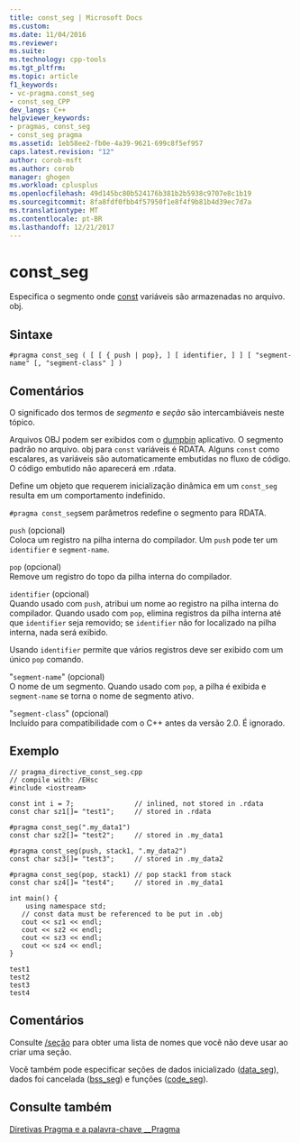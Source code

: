 ```yaml
---
title: const_seg | Microsoft Docs
ms.custom: 
ms.date: 11/04/2016
ms.reviewer: 
ms.suite: 
ms.technology: cpp-tools
ms.tgt_pltfrm: 
ms.topic: article
f1_keywords:
- vc-pragma.const_seg
- const_seg_CPP
dev_langs: C++
helpviewer_keywords:
- pragmas, const_seg
- const_seg pragma
ms.assetid: 1eb58ee2-fb0e-4a39-9621-699c8f5ef957
caps.latest.revision: "12"
author: corob-msft
ms.author: corob
manager: ghogen
ms.workload: cplusplus
ms.openlocfilehash: 49d145bc80b524176b381b2b5938c9707e8c1b19
ms.sourcegitcommit: 8fa8fdf0fbb4f57950f1e8f4f9b81b4d39ec7d7a
ms.translationtype: MT
ms.contentlocale: pt-BR
ms.lasthandoff: 12/21/2017
---
```

# <a name="constseg"></a>const_seg
Especifica o segmento onde [const](../cpp/const-cpp.md) variáveis são armazenadas no arquivo. obj.  
  
## <a name="syntax"></a>Sintaxe  
  
```  
#pragma const_seg ( [ [ { push | pop}, ] [ identifier, ] ] [ "segment-name" [, "segment-class" ] )  
```  
  
## <a name="remarks"></a>Comentários  
 O significado dos termos de *segmento* e *seção* são intercambiáveis neste tópico.  
  
 Arquivos OBJ podem ser exibidos com o [dumpbin](../build/reference/dumpbin-command-line.md) aplicativo. O segmento padrão no arquivo. obj para `const` variáveis é RDATA. Alguns `const` como escalares, as variáveis são automaticamente embutidas no fluxo de código. O código embutido não aparecerá em .rdata.  
  
 Define um objeto que requerem inicialização dinâmica em um `const_seg` resulta em um comportamento indefinido.  
  
 `#pragma const_seg`sem parâmetros redefine o segmento para RDATA.  
  
 `push` (opcional)  
 Coloca um registro na pilha interna do compilador. Um `push` pode ter um `identifier` e `segment-name`.  
  
 `pop` (opcional)  
 Remove um registro do topo da pilha interna do compilador.  
  
 `identifier` (opcional)  
 Quando usado com `push`, atribui um nome ao registro na pilha interna do compilador. Quando usado com `pop`, elimina registros da pilha interna até que `identifier` seja removido; se `identifier` não for localizado na pilha interna, nada será exibido.  
  
 Usando `identifier` permite que vários registros deve ser exibido com um único `pop` comando.  
  
 "`segment-name`" (opcional)  
 O nome de um segmento. Quando usado com `pop`, a pilha é exibida e `segment-name` se torna o nome de segmento ativo.  
  
 "`segment-class`" (opcional)  
 Incluído para compatibilidade com o C++ antes da versão 2.0. É ignorado.  
  
## <a name="example"></a>Exemplo  
  
```  
// pragma_directive_const_seg.cpp  
// compile with: /EHsc  
#include <iostream>  
  
const int i = 7;               // inlined, not stored in .rdata  
const char sz1[]= "test1";     // stored in .rdata  
  
#pragma const_seg(".my_data1")  
const char sz2[]= "test2";     // stored in .my_data1  
  
#pragma const_seg(push, stack1, ".my_data2")  
const char sz3[]= "test3";     // stored in .my_data2  
  
#pragma const_seg(pop, stack1) // pop stack1 from stack  
const char sz4[]= "test4";     // stored in .my_data1  
  
int main() {  
    using namespace std;  
   // const data must be referenced to be put in .obj  
   cout << sz1 << endl;  
   cout << sz2 << endl;  
   cout << sz3 << endl;  
   cout << sz4 << endl;  
}  
```  
  
```Output  
test1  
test2  
test3  
test4  
```  
  
## <a name="comments"></a>Comentários  
 Consulte [/seção](../build/reference/section-specify-section-attributes.md) para obter uma lista de nomes que você não deve usar ao criar uma seção.  
  
 Você também pode especificar seções de dados inicializado ([data_seg](../preprocessor/data-seg.md)), dados foi cancelada ([bss_seg](../preprocessor/bss-seg.md)) e funções ([code_seg](../preprocessor/code-seg.md)).  
  
## <a name="see-also"></a>Consulte também  
 [Diretivas Pragma e a palavra-chave __Pragma](../preprocessor/pragma-directives-and-the-pragma-keyword.md)
